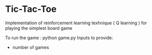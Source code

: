 # Tic-Tac-Toe
Implementation of reinforcement learning texhnique ( Q learning ) for playing the simplest board game

To run the game : python game.py
Inputs to provide:
- number of games
